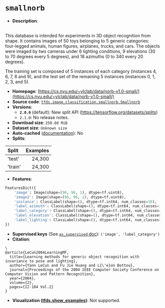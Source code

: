 <div itemscope itemtype="http://schema.org/Dataset">
  <div itemscope itemprop="includedInDataCatalog" itemtype="http://schema.org/DataCatalog">
    <meta itemprop="name" content="TensorFlow Datasets" />
  </div>

  <meta itemprop="name" content="smallnorb" />
  <meta itemprop="description" content="\&#10;This database is intended for experiments in 3D object recognition from shape. It contains images of 50 toys belonging to 5 generic categories: four-legged animals, human figures, airplanes, trucks, and cars. The objects were imaged by two cameras under 6 lighting conditions, 9 elevations (30 to 70 degrees every 5 degrees), and 18 azimuths (0 to 340 every 20 degrees).&#10;&#10;The training set is composed of 5 instances of each category (instances 4, 6, 7, 8 and 9), and the test set of the remaining 5 instances (instances 0, 1, 2, 3, and 5).&#10;&#10;To use this dataset:&#10;&#10;```python&#10;import tensorflow_datasets as tfds&#10;&#10;ds = tfds.load(&#x27;smallnorb&#x27;, split=&#x27;train&#x27;)&#10;for ex in ds.take(4):&#10;  print(ex)&#10;```&#10;&#10;See [the guide](https://www.tensorflow.org/datasets/overview) for more&#10;informations on [tensorflow_datasets](https://www.tensorflow.org/datasets).&#10;&#10;" />
  <meta itemprop="url" content="https://www.tensorflow.org/datasets/catalog/smallnorb" />
  <meta itemprop="sameAs" content="https://cs.nyu.edu/~ylclab/data/norb-v1.0-small/" />
  <meta itemprop="citation" content="\&#10;@article{LeCun2004LearningMF,&#10;  title={Learning methods for generic object recognition with invariance to pose and lighting},&#10;  author={Yann LeCun and Fu Jie Huang and L{\&#x27;e}on Bottou},&#10;  journal={Proceedings of the 2004 IEEE Computer Society Conference on Computer Vision and Pattern Recognition},&#10;  year={2004},&#10;  volume={2},&#10;  pages={II-104 Vol.2}&#10;}" />
</div>

# `smallnorb`

*   **Description**:

\
This database is intended for experiments in 3D object recognition from shape.
It contains images of 50 toys belonging to 5 generic categories: four-legged
animals, human figures, airplanes, trucks, and cars. The objects were imaged by
two cameras under 6 lighting conditions, 9 elevations (30 to 70 degrees every 5
degrees), and 18 azimuths (0 to 340 every 20 degrees).

The training set is composed of 5 instances of each category (instances 4, 6, 7,
8 and 9), and the test set of the remaining 5 instances (instances 0, 1, 2, 3,
and 5).

*   **Homepage**:
    [https://cs.nyu.edu/~ylclab/data/norb-v1.0-small/](https://cs.nyu.edu/~ylclab/data/norb-v1.0-small/)
*   **Source code**:
    [`tfds.image_classification.smallnorb.Smallnorb`](https://github.com/tensorflow/datasets/tree/master/tensorflow_datasets/image_classification/smallnorb.py)
*   **Versions**:
    *   **`2.0.0`** (default): New split API
        (https://tensorflow.org/datasets/splits)
    *   `2.1.0`: No release notes.
*   **Download size**: `250.60 MiB`
*   **Dataset size**: `Unknown size`
*   **Auto-cached**
    ([documentation](https://www.tensorflow.org/datasets/performances#auto-caching)):
    No
*   **Splits**:

Split   | Examples
:------ | -------:
'test'  | 24,300
'train' | 24,300

*   **Features**:

```python
FeaturesDict({
    'image': Image(shape=(96, 96, 1), dtype=tf.uint8),
    'image2': Image(shape=(96, 96, 1), dtype=tf.uint8),
    'instance': ClassLabel(shape=(), dtype=tf.int64, num_classes=10),
    'label_azimuth': ClassLabel(shape=(), dtype=tf.int64, num_classes=18),
    'label_category': ClassLabel(shape=(), dtype=tf.int64, num_classes=5),
    'label_elevation': ClassLabel(shape=(), dtype=tf.int64, num_classes=9),
    'label_lighting': ClassLabel(shape=(), dtype=tf.int64, num_classes=6),
})
```

*   **Supervised keys** (See
    [`as_supervised` doc](https://www.tensorflow.org/datasets/api_docs/python/tfds/load#args)):
    `('image', 'label_category')`
*   **Citation**:

```
\
@article{LeCun2004LearningMF,
  title={Learning methods for generic object recognition with invariance to pose and lighting},
  author={Yann LeCun and Fu Jie Huang and L{\'e}on Bottou},
  journal={Proceedings of the 2004 IEEE Computer Society Conference on Computer Vision and Pattern Recognition},
  year={2004},
  volume={2},
  pages={II-104 Vol.2}
}
```

*   **Visualization
    ([tfds.show_examples](https://www.tensorflow.org/datasets/api_docs/python/tfds/visualization/show_examples))**:
    Not supported.
